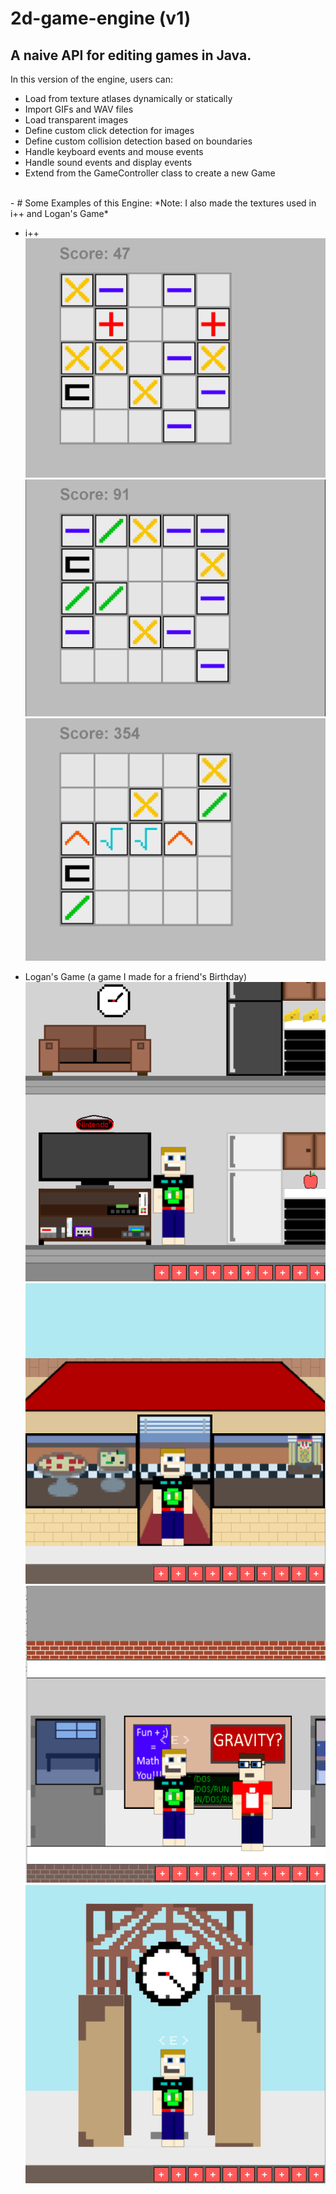 # 2d-game-engine (v1)

A naive API for editing games in Java.
-
In this version of the engine, users can:

- Load from texture atlases dynamically or statically
- Import GIFs and WAV files
- Load transparent images
- Define custom click detection for images
- Define custom collision detection based on boundaries
- Handle keyboard events and mouse events
- Handle sound events and display events
- Extend from the GameController class to create a new Game
<br>
-
# Some Examples of this Engine:
*Note: I also made the textures used in i++ and Logan's Game*

- i++
![](https://github.com/mtresnik/2d-game-engine/blob/master/src/example_games/screenshots/i%2B%2B/level1.PNG)
![](https://github.com/mtresnik/2d-game-engine/blob/master/src/example_games/screenshots/i%2B%2B/level2.PNG)
![](https://github.com/mtresnik/2d-game-engine/blob/master/src/example_games/screenshots/i%2B%2B/level3.PNG)

- Logan's Game (a game I made for a friend's Birthday)
![](https://github.com/mtresnik/2d-game-engine/blob/master/src/example_games/screenshots/logans_game/livingroom.PNG)
![](https://github.com/mtresnik/2d-game-engine/blob/master/src/example_games/screenshots/logans_game/pizza.PNG)
![](https://github.com/mtresnik/2d-game-engine/blob/master/src/example_games/screenshots/logans_game/petty_inside.PNG)
![](https://github.com/mtresnik/2d-game-engine/blob/master/src/example_games/screenshots/logans_game/clocktower.PNG)

